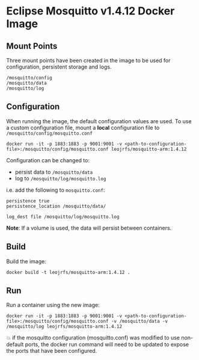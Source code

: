# Eclipse Mosquitto v1.4.12 Docker Image

## Mount Points

Three mount points have been created in the image to be used for configuration, persistent storage and logs.

```
/mosquitto/config
/mosquitto/data
/mosquitto/log
```


## Configuration

When running the image, the default configuration values are used.
To use a custom configuration file, mount a **local** configuration file to `/mosquitto/config/mosquitto.conf`

```
docker run -it -p 1883:1883 -p 9001:9001 -v <path-to-configuration-file>:/mosquitto/config/mosquitto.conf leojrfs/mosquitto-arm:1.4.12
```

Configuration can be changed to:

* persist data to `/mosquitto/data`
* log to `/mosquitto/log/mosquitto.log`

i.e. add the following to `mosquitto.conf`:

```
persistence true
persistence_location /mosquitto/data/

log_dest file /mosquitto/log/mosquitto.log
```

**Note**: If a volume is used, the data will persist between containers.

## Build

Build the image:

```
docker build -t leojrfs/mosquitto-arm:1.4.12 .
```

## Run

Run a container using the new image:

```
docker run -it -p 1883:1883 -p 9001:9001 -v <path-to-configuration-file>:/mosquitto/config/mosquitto.conf -v /mosquitto/data -v /mosquitto/log leojrfs/mosquitto-arm:1.4.12
```

:boom: if the mosquitto configuration (mosquitto.conf) was modified
to use non-default ports, the docker run command will need to be updated
to expose the ports that have been configured.
